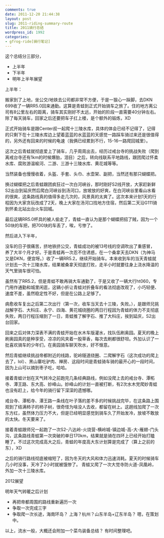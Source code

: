 ```yaml
---
comments: true
date: 2011-12-20 21:44:38
layout: post
slug: 2011-riding-summary-route
title: 2011骑行总结
wordpress_id: 1992
categories:
- gfrog-ride[骑行笔记]
---
```


这个总结分三部分，  


  * 上半年
  * 下半年
  * 明年上半年展望

上半年：

  


搬家到了上地，坐公交/地铁去公司都非常不方便，于是一狠心一跺脚，去DKN 699收了一辆RR5.0回来通勤。这算是青蛙到正式开始骑车之旅了。住的地方离公司有8公里左右的距离，骑车其实刚好不太远，开始的阶段一直需要40分钟左右。除了每天骑车，回家之后还要把车子扛上楼，是个额外的锻炼，XD

  


正式开始骑车是跟Center叔一起爬十三陵水库，具体的体会已经不记得了，记得的只剩下在十三陵水库边上望着蓝蓝的水蓝蓝的天感觉一路踩车骑过来还是很值得的，另外还有回来的时候的龟速（我俩已经累到不行，15-16一路爬回城里）。

  


这次之后青蛙就彻底爱上了骑车，几乎周周出去，经历过戒台寺的挑战失败（爬到离戒台寺还有1km的时候爆胎，泪目）之后，转向线联系平地路线，跟团爬过怀柔水库、腐败游温榆河、二游、三游十三陵水库、黄花城等等。

  


当然装备也慢慢收着，头盔、手套、头巾、水壶架、副把，当然还有那只蝴蝶把。

  


换过蝴蝶把之后青蛙跟团疯狂过一次白河峡谷，那时刚好S2线开放，大家赶新鲜S2出台到延庆然后爬白河峡谷到汤河口，放坡放的好爽，在白河峡谷里看山水看的很爽，这条路线真的值得多走几次的，风景真的太爽了。这次本来计划1天的行程因为大家贪玩改成了2天，晚上大家在汤河口找地方住宿，然后第二天沿G111骑到怀柔北站出台火车回城。

  


  


最后这辆RR5.0杯具的被人偷走了，青蛙一直认为是那个蝴蝶把招了贼，因为一个50块的车把，把700块的车丢了，唉，亏惨了。

  
  


然后进入下半年，

  


没车的日子很痛苦，挤地铁挤公交，青蛙成功的被13号线的空调吹出了重感冒，养了大半个月才好。于是青蛙再一次忍不住诱惑，在一个桑拿天去DKN（为神马又是DKN，便宜呀。）收了一辆RR5.2，继续开始骑车。本来收到车的当天青蛙就计划去一次十三陵水库，结果被桑拿天彻底打败，走半小时就要往身上浇水降温的天气里骑车很可怕。

  


虽然有了RR5.2，但是青蛙不敢再骑大车通勤了，于是又收了一辆大行ht060，专门用作通勤和城里闲逛，这辆小折让青蛙对折叠车的看法彻底改观了，小巧轻便、速度不差，虽然稳定性不好，但是在公路上足够了。

  


  


病愈收车复出之后第二次出行（第一次，收车当天去十三陵，失败。），是跟师兄挑战解字石、大科庄、永宁、四海、黄花城绕圈的两日行程因为青蛙的体力不支彻底失败，两日行程压缩到了一日，青蛙推了解字石、推了大科庄，挨到延庆，S2出台回家。

  


回来之后对体力深表不满的青蛙开始在水木车版灌水，找队伍刷奥园。夏天的晚上刷奥园真的是种享受，凉凉的风夹着一股草香，每次去刷都很舒坦。外加认识了一批喜欢骑车的少年们，在奥园骑车聊天吹水，好不惬意。

  


然后青蛙继续挑战帝都附近的线路，驼岭隧道绕圈、二爬解字石（这次成功的爬上去了，lol）、黑山寨吃驴肉、禅房、这段时间是青蛙骑车骑的最开心的一段时间，因为上山可以摘到枣子吃，哈哈。

  


接着青蛙计划在天气转冷之前跑完几条经典路线，例如没爬上去的戒台寺、潭柘寺、潭王路、东大高、妙峰山。妙峰山的计划一直被打断，有2次水木党爬妙青蛙也没有赶上，给今年的骑行留下深深的遗憾哪。

  


戒台寺、潭柘寺、潭王路一条线在叶子落的差不多的时候挑战完毕，在这条路上围观到了结满柿子的柿子树，很奇怪为啥没人去收，都留在树上。这趟线加爬了一次东方红，虽然体力压力不大，但是已经明显感觉到骑车久了开始发冷，放坡不敢放的太快。冬天要来了。

  


接着青蛙跟师兄一起跑了一次S2-八达岭-火烧营-横岭城-镇边城-高-大-雁翅-门头沟，这条路线青蛙第一次突破的单日170km，结果就是骑在四环上已经开始打瞌睡了。不过这次完成高大之后，青蛙的年度高大东计划算是完成了（算上之前的东），XD

  


之后的骑行路线彻底被缩短了，因为冬天的大风和体力迅速消耗。夏天的时候骑车几小时没事，天冷了2小时就被饿惨了。 青蛙又爬了一次大觉寺防火道-凤凰岭，外加一次十三陵水库。

  


  


2012展望

  


明年天气转暖之后计划

  * 再把帝都周围的路线重新遍历一次
  * 争取一次完成三字
  * 争取爬一次长途，海南环岛？ 上海？杭州？山东半岛+辽东半岛？ 嗯，在策划中。
  


以上，流水一般，大概还会附加一个菜鸟装备总结？ 有时间整理吧。

  

